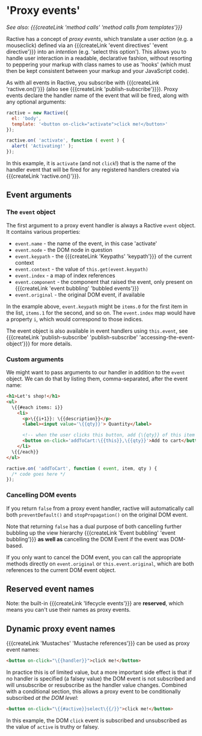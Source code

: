 # 'Proxy events'


*See also: {{{createLink 'method calls' 'method calls from templates'}}}*

Ractive has a concept of *proxy events*, which translate a user *action* (e.g. a mouseclick) defined via an {{{createLink 'event directives' 'event directive'}}} into an *intention* (e.g. 'select this option'). This allows you to handle user interaction in a readable, declarative fashion, without resorting to peppering your markup with class names to use as 'hooks' (which must then be kept consistent between your markup and your JavaScript code).

As with all events in Ractive, you subscribe with {{{createLink 'ractive.on()'}}} (also see {{{createLink 'publish-subscribe'}}}). Proxy events declare the handler name of the event that will be fired, along with any optional arguments:

```js
ractive = new Ractive({
  el: 'body',
  template: '<button on-click="activate">click me!</button>'
});

ractive.on( 'activate', function ( event ) {
  alert( 'Activating!' );
});
```

In this example, it is `activate` (and not `click`!) that is the name of the handler event that will be fired for any registered handlers created via {{{createLink 'ractive.on()'}}}.

## Event arguments

### The `event` object

The first argument to a proxy event handler is always a Ractive `event` object. It contains various properties:

* `event.name` - the name of the event, in this case 'activate'
* `event.node` - the DOM node in question
* `event.keypath` - the {{{createLink 'Keypaths' 'keypath'}}} of the current context
* `event.context` - the value of `this.get(event.keypath)`
* `event.index` - a map of index references
* `event.component` - the component that raised the event, only present on {{{createLink 'event bubbling' 'bubbled events'}}}
* `event.original` - the original DOM event, if available

In the example above, `event.keypath` might be `items.0` for the first item in the list, `items.1` for the second, and so on. The `event.index` map would have a property `i`, which would correspond to those indices.

The event object is also available in event handlers using `this.event`, see {{{createLink 'publish-subscribe' 'publish-subscribe' 'accessing-the-event-object'}}} for more details.

### Custom arguments

We might want to pass arguments to our handler in addition to the `event` object. We can do that by listing them, comma-separated, after the event name:

```html
<h1>Let's shop!</h1>
<ul>
  \{{#each items: i}}
    <li>
      <p>\{{i+1}}: \{{description}}</p>
      <label><input value='\{{qty}}'> Quantity</label>

      <!-- when the user clicks this button, add {\{qty}} of this item -->
      <button on-click='addToCart:\{{this}},\{{qty}}'>Add to cart</button>
    </li>
  \{{/each}}
</ul>
```

```js
ractive.on( 'addToCart', function ( event, item, qty ) {
  /* code goes here */
});
```

### Cancelling DOM events

If you return `false` from a proxy event handler, ractive will automatically call both `preventDefault()` and `stopPropagation()` on the original DOM event.

Note that returning `false` has a dual purpose of both cancelling further bubbling up the view hierarchy {{{createLink 'Event bubbling' 'event bubbling'}}} __as well as__ cancelling the DOM Event if the event was DOM-based.

If you only want to cancel the DOM event, you can call the appropriate methods directly on `event.original` or `this.event.original`, which are both references to the current DOM event object.


## Reserved event names

Note: the built-in {{{createLink 'lifecycle events'}}} are **reserved**, which means you can't use their names as proxy events.


## Dynamic proxy event names

{{{createLink 'Mustaches' 'Mustache references'}}} can be used as proxy event names:

```html
<button on-click="\{{handler}}">click me!</button>
```

In practice this is of limited value, but a more important side effect is that if no handler is specified (a falsey value) the DOM event is not subscribed and will unsubscribe or resubscribe as the handler value changes. Combined with a conditional section, this allows a proxy event to be conditionally subscribed _at the DOM level_:

```html
<button on-click="\{{#active}}select\{{/}}">click me!</button>
```
In this example, the DOM `click` event is subscribed and unsubscribed as the value of `active` is truthy or falsey.
